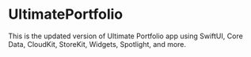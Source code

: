 # UltimatePortfolio

This is the updated version of Ultimate Portfolio app using SwiftUI, Core Data, CloudKit, StoreKit, Widgets, Spotlight, and more.
